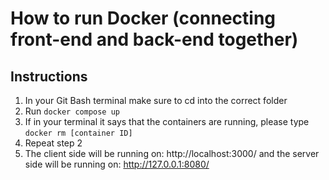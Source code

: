 # How to run Docker (connecting front-end and back-end together)

## Instructions
1. In your Git Bash terminal make sure to cd into the correct folder
2. Run ```docker compose up```
3. If in your terminal it says that the containers are running, please type ```docker rm [container ID]  ``` 
3. Repeat step 2
4. The client side will be running on: http://localhost:3000/ and the server side will be running on: http://127.0.0.1:8080/

